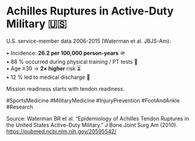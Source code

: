 # Achilles Ruptures in Active-Duty Military 🇺🇸

U.S. service-member data 2006-2015 (Waterman et al. JBJS-Am):

• Incidence: **26.2 per 100,000 person-years** 🪖  
• 88 % occurred during physical training / PT tests 💪  
• Age ≥30 → **2× higher** risk ⏳  
• 12 % led to medical discharge 📄  

Mission readiness starts with tendon readiness.

#SportsMedicine #MilitaryMedicine #InjuryPrevention #FootAndAnkle #Research

Source: Waterman BR et al. “Epidemiology of Achilles Tendon Ruptures in the United States Active-Duty Military.” J Bone Joint Surg Am (2010). <https://pubmed.ncbi.nlm.nih.gov/20595542/>